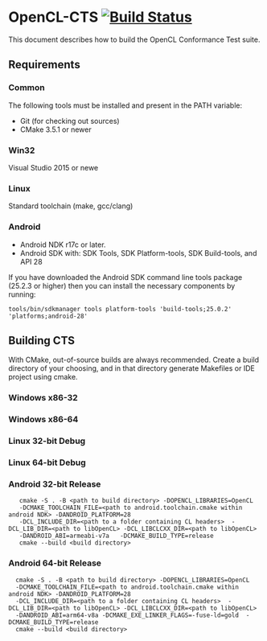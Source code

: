 OpenCL-CTS [![Build Status](https://api.travis-ci.org/KhronosGroup/OpenCL-CTS.svg?branch=master)](https://travis-ci.org/KhronosGroup/OpenCL-CTS/branches)
=================

This document describes how to build the OpenCL Conformance Test suite.

Requirements
------------

### Common
The following tools must be installed and present in the PATH variable:

 * Git (for checking out sources)
 * CMake 3.5.1 or newer

### Win32
Visual Studio 2015 or newe

### Linux
Standard toolchain (make, gcc/clang)

### Android

 * Android NDK r17c or later.
 * Android SDK with: SDK Tools, SDK Platform-tools, SDK Build-tools, and API 28

If you have downloaded the Android SDK command line tools package (25.2.3 or higher) then you can install the necessary components by running:

	tools/bin/sdkmanager tools platform-tools 'build-tools;25.0.2' 'platforms;android-28'

Building CTS
------------
With CMake, out-of-source builds are always recommended. Create a build directory
of your choosing, and in that directory generate Makefiles or IDE project
using cmake.

### Windows x86-32


### Windows x86-64


### Linux 32-bit Debug


### Linux 64-bit Debug

### Android 32-bit Release

       cmake -S . -B <path to build directory> -DOPENCL_LIBRARIES=OpenCL
       -DCMAKE_TOOLCHAIN_FILE=<path to android.toolchain.cmake within android NDK> -DANDROID_PLATFORM=28
       -DCL_INCLUDE_DIR=<path to a folder containing CL headers>  -DCL_LIB_DIR=<path to libOpenCL> -DCL_LIBCLCXX_DIR=<path to libOpenCL>
       -DANDROID_ABI=armeabi-v7a   -DCMAKE_BUILD_TYPE=release
       cmake --build <build directory>

### Android 64-bit Release

      cmake -S . -B <path to build directory> -DOPENCL_LIBRARIES=OpenCL
      -DCMAKE_TOOLCHAIN_FILE=<path to android.toolchain.cmake within android NDK> -DANDROID_PLATFORM=28
      -DCL_INCLUDE_DIR=<path to a folder containing CL headers>  -DCL_LIB_DIR=<path to libOpenCL> -DCL_LIBCLCXX_DIR=<path to libOpenCL>
      -DANDROID_ABI=arm64-v8a -DCMAKE_EXE_LINKER_FLAGS=-fuse-ld=gold  -DCMAKE_BUILD_TYPE=release
      cmake --build <build directory>

